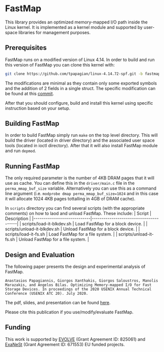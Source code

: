 # FastMap

This library provides an optimized memory-mapped I/O path inside the Linux kernel. It is implemented as a kernel module and supported by user-space libraries for management purposes.

## Prerequisites

FastMap runs on a modified version of Linux 4.14. In order to build and run 
this version of FastMap you can clone this kernel with:
```bash
git clone https://github.com/tpapagian/linux-4.14.72-spf.git -b fastmap
```

The modifications are minimal as they contain only some exported symbols and 
the addition of 2 fields in a single struct. The specific modification can
be found at this [commit](https://github.com/tpapagian/linux-4.14.72-spf/commit/fdca6433c36bad7977ca019470225c54a4ef8fb7).

After that you should configure, build and install this kernel using 
specific instruction based on your setup.

## Building FastMap

In order to build FastMap simply run ```make``` on the top level directory. This will build the driver (located in driver directory) and 
the associated user space tools (located in ioctl directory). After that it will also install FastMap module and run ```depmod```.

## Running FastMap

The only required parameter is the number of 4KB DRAM pages that it will use as cache. You can define this in the ```driver/main.c``` file in the
```perma_mmap_buf_size``` variable. Alternatively you can use this as a command line argument (i.e. ```modprobe dmap perma_mmap_buf_size=1024``` and in this case it will allocate 1024 4KB pages tottalling in 4GB of DRAM cache).

In ```scripts``` directory you can find several scripts (with the appropriate comments) on how to laod and unload FastMap. These include:
| Script                      | Description                                                                                     |
|-----------------------------|----------------------------------------|
| scripts/load-it-blkdev.sh   | Load FastMap for a block device.       |
| scripts/unload-it-blkdev.sh | Unload FastMap for a block device.     |
| scripts/load-it-fs.sh       | Load FastMap for a file system.        |
| scripts/unload-it-fs.sh     | Unload FastMap for a file system.      |

## Design and Evaluation

The following paper presents the design and experimental analysis of FastMap.
```
Anastasios Papagiannis, Giorgos Xanthakis, Giorgos Saloustros, Manolis Marazakis, and Angelos Bilas. Optimizing Memory-mapped I/O for Fast Storage Devices. In proceedings of the 2020 USENIX Annual Technical Conference (USENIX ATC 20). July 2020.
```
The pdf, slides, and presentation can be found [here](https://www.usenix.org/conference/atc20/presentation/papagiannis).

Please cite this publication if you use/modify/evaluate FastMap.

## Funding 

This work is supported by [EVOLVE](https://www.evolve-h2020.eu/) (Grant Agreement ID: 825061) and [ExaNeSt](http://www.exanest.eu/) (Grant Agreement ID: 671553) EU funded projects.